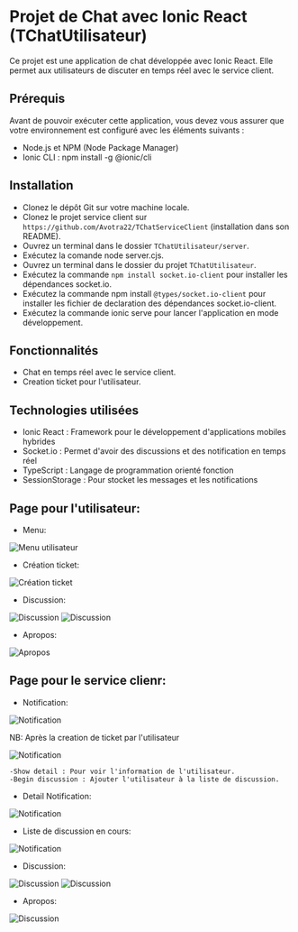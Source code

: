 # Projet de Chat avec Ionic React (TChatUtilisateur)

Ce projet est une application de chat développée avec Ionic React. Elle permet aux utilisateurs de discuter en temps réel avec le service client.

## Prérequis

Avant de pouvoir exécuter cette application, vous devez vous assurer que votre environnement est configuré avec les éléments suivants :

* Node.js et NPM (Node Package Manager)
* Ionic CLI : npm install -g @ionic/cli

## Installation

* Clonez le dépôt Git sur votre machine locale.
* Clonez le projet service client sur `https://github.com/Avotra22/TChatServiceClient` (installation dans son README).
* Ouvrez un terminal dans le dossier `TChatUtilisateur/server`.
* Exécutez la comande node server.cjs.
* Ouvrez un terminal dans le dossier du projet `TChatUtilisateur`.
* Exécutez la commande `npm install socket.io-client` pour installer les dépendances socket.io.
* Exécutez la commande npm install `@types/socket.io-client` pour installer les fichier de declaration des dépendances socket.io-client.
* Exécutez la commande ionic serve pour lancer l'application en mode développement.

## Fonctionnalités

* Chat en temps réel avec le service client.
* Creation ticket pour l'utilisateur.

## Technologies utilisées

* Ionic React : Framework pour le développement d'applications mobiles hybrides
* Socket.io : Permet d'avoir des discussions et des notification en temps réel
* TypeScript : Langage de programmation orienté fonction
* SessionStorage : Pour stocket les messages et les notifications
## Page pour l'utilisateur:

* Menu:

![Menu utilisateur](https://github.com/Avotra22/TChatUtilisateur/blob/master/template/Umenu.png)

* Création ticket:

![Création ticket](https://github.com/Avotra22/TChatUtilisateur/blob/master/template/Uct.png)

* Discussion:

![Discussion](https://github.com/Avotra22/TChatUtilisateur/blob/master/template/Usms.png)
![Discussion](https://github.com/Avotra22/TChatUtilisateur/blob/master/template/Umr.png)

* Apropos:

![Apropos](https://github.com/Avotra22/TChatUtilisateur/blob/master/template/UAbout.png)

## Page pour le service clienr:

* Notification:

![Notification](https://github.com/Avotra22/TChatUtilisateur/blob/master/template/NR.png)

NB: Après la creation de ticket par l'utilisateur

![Notification](https://github.com/Avotra22/TChatUtilisateur/blob/master/template/Notif1.png)

    -Show detail : Pour voir l'information de l'utilisateur.
    -Begin discussion : Ajouter l'utilisateur à la liste de discussion.

* Detail Notification:

![Notification](https://github.com/Avotra22/TChatUtilisateur/blob/master/template/Det.png)

* Liste de discussion en cours:

![Notification](https://github.com/Avotra22/TChatUtilisateur/blob/master/template/DE.png)

* Discussion:

![Discussion](https://github.com/Avotra22/TChatUtilisateur/blob/master/template/Smr.png)
![Discussion](https://github.com/Avotra22/TChatUtilisateur/blob/master/template/Smr1.png)

* Apropos:

![Discussion](https://github.com/Avotra22/TChatUtilisateur/blob/master/template/SAbout.png)
